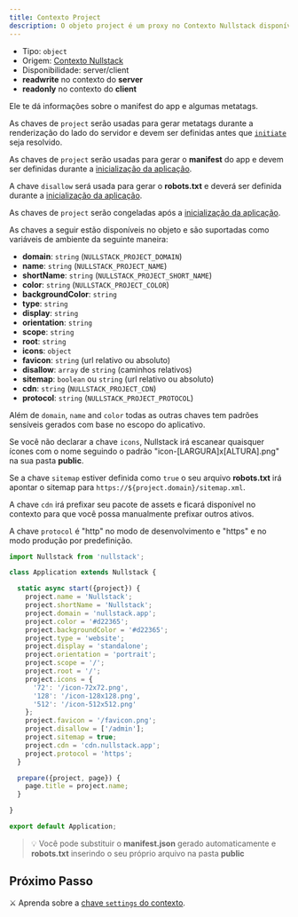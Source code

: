 ```yaml
---
title: Contexto Project
description: O objeto project é um proxy no Contexto Nullstack disponível em ambos client e server e te dá informações sobre o manifest do app e algumas metatags
---
```


- Tipo: `object`
- Origem: [Contexto Nullstack](/pt-br/contexto#----contexto-nullstack)
- Disponibilidade: server/client
- **readwrite** no contexto do **server**
- **readonly** no contexto do **client**

Ele te dá informações sobre o manifest do app e algumas metatags.

As chaves de `project` serão usadas para gerar metatags durante a renderização do lado do servidor e devem ser definidas antes que [`initiate`](/pt-br/ciclo-de-vida-full-stack) seja resolvido.

As chaves de `project` serão usadas para gerar o **manifest** do app e devem ser definidas durante a [inicialização da aplicação](/pt-br/inicializacao-da-aplicacao).

A chave `disallow` será usada para gerar o **robots.txt** e deverá ser definida durante a [inicialização da aplicação](/pt-br/inicializacao-da-aplicacao).

As chaves de `project` serão congeladas após a [inicialização da aplicação](/pt-br/inicializacao-da-aplicacao).

As chaves a seguir estão disponíveis no objeto e são suportadas como variáveis de ambiente da seguinte maneira:

- **domain**: `string` (`NULLSTACK_PROJECT_DOMAIN`)
- **name**: `string` (`NULLSTACK_PROJECT_NAME`)
- **shortName**: `string` (`NULLSTACK_PROJECT_SHORT_NAME`)
- **color**: `string` (`NULLSTACK_PROJECT_COLOR`)
- **backgroundColor**: `string`
- **type**: `string`
- **display**: `string`
- **orientation**: `string`
- **scope**: `string`
- **root**: `string`
- **icons**: `object`
- **favicon**: `string` (url relativo ou absoluto)
- **disallow**: `array` de `string` (caminhos relativos)
- **sitemap**: `boolean` ou `string` (url relativo ou absoluto)
- **cdn**: `string` (`NULLSTACK_PROJECT_CDN`)
- **protocol**: `string` (`NULLSTACK_PROJECT_PROTOCOL`)

Além de `domain`, `name` and `color` todas as outras chaves tem padrões sensíveis gerados com base no escopo do aplicativo.

Se você não declarar a chave `icons`, Nullstack irá escanear quaisquer ícones com o nome seguindo o padrão "icon-[LARGURA]x[ALTURA].png" na sua pasta **public**.

Se a chave `sitemap` estiver definida como `true` o seu arquivo **robots.txt** irá apontar o sitemap para `https://${project.domain}/sitemap.xml`.

A chave `cdn` irá prefixar seu pacote de assets e ficará disponível no contexto para que você possa manualmente prefixar outros ativos.

A chave `protocol` é "http" no modo de desenvolvimento e "https" e no modo produção por predefinição.

```jsx
import Nullstack from 'nullstack';

class Application extends Nullstack {

  static async start({project}) {
    project.name = 'Nullstack';
    project.shortName = 'Nullstack';
    project.domain = 'nullstack.app';
    project.color = '#d22365';
    project.backgroundColor = '#d22365';
    project.type = 'website';
    project.display = 'standalone';
    project.orientation = 'portrait';
    project.scope = '/';
    project.root = '/';
    project.icons = {
      '72': '/icon-72x72.png',
      '128': '/icon-128x128.png',
      '512': '/icon-512x512.png'
    };
    project.favicon = '/favicon.png';
    project.disallow = ['/admin'];
    project.sitemap = true;
    project.cdn = 'cdn.nullstack.app';
    project.protocol = 'https';
  }

  prepare({project, page}) {
    page.title = project.name;
  }

}

export default Application;
```

> 💡 Você pode substituir o **manifest.json** gerado automaticamente e **robots.txt** inserindo o seu próprio arquivo na pasta **public**

## Próximo Passo

⚔ Aprenda sobre a [chave `settings` do contexto](/pt-br/contexto-settings).